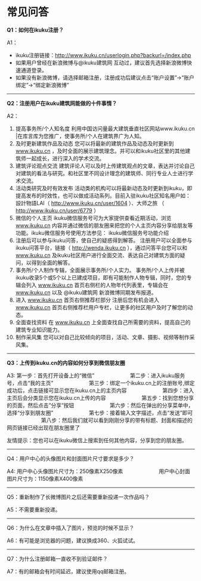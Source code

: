 # 常见问答


**Q1：如何在ikuku注册？**


A1：  
* ikuku注册链接：http://www.ikuku.cn/userlogin.php?backurl=/index.php
* 如果用户曾经在新浪微博与@ikuku建筑网 互动过，建议首先选择新浪微博快速通道登录。
* 如果没有新浪微博，请选择邮箱注册，注册成功后建议点击“账户设置”→“账户绑定”→“绑定新浪微博”

------

**Q2：注册用户在ikuku建筑网能做的十件事情？**


A2：  

1. 提高事务所/个人知名度
利用中国访问量最大建筑垂直社区网站www.ikuku.cn |在库言库为您推广，使事务所/个人在建筑界广为人知。
2. 及时更新建筑作品及动态
您可以将最新的建筑作品及动态及时更新到 www.ikuku.cn ，及时全面的展示建筑理念。并可以和ikuku社区里的其他建筑师一起成长，进行深入的学术交流。
3. 建筑评论观点交流
建筑评论人可以及时上传建筑观点的文章，表达并讨论自己对建筑的看法与研究。和社区里不同设计理念的建筑师、同行专业人士进行学术交流。
4. 活动类研究及时有效发布
活动类的机构可以将最新动态及时更新到ikuku，即提高发布的时效性，也可以做成活动系列。目前入驻ikuku社区知名用户如：設計物語LAI（ http://www.ikuku.cn/user/1604 ）、大师之旅 （ http://www.ikuku.cn/user/6779 ）
5. 微信的个人主页
ikuku微信服务号可为大家提供查看近期活动，浏览 www.ikuku.cn 内容并通过微信的朋友圈来把您的个人主页内容分享给朋友等功能。ikuku微信服务号使用方法参见： ikuku微信服务号功能介绍
6. 注册后可以参与ikuku问答，使自己的疑惑得到解答。
注册用户可以全面参与ikuku问答平台，链接（ http://wenda.ikuku.cn ），通过问答平台您可以和 www.ikuku.cn 及ikuku社区用户进行全面交流、表达自己对建筑方面的疑问，以得到全面的解答。
7. 事务所/个人制作专辑，全面展示事务所/个人实力。
事务所/个人上传并被ikuku收录5个或5个以上已建成项目，即有可能制作人物专辑，同时，您的专辑会列入 www.ikuku.cn 首页右侧栏的人物年代列表里，专辑会在 www.ikuku.cn 以及 @ikuku建筑网 新浪微博同期发布报道。
8. 进入 www.ikuku.cn 首页右侧推荐栏部分
注册后您有机会进入 www.ikuku.cn 首页右侧推荐栏用户专栏，让更多的社区用户及时了解您的动态。
9. 全面查找资料
在 www.ikuku.cn 上全面查找自己所需要的资料，提高自己的建筑专业知识能力。
10. 制作采风集
您可以对自己比较倾向的项目，活动、文章、摄影、视频等制作采风集。


-------


**Q3：上传到ikuku.cn的内容如何分享到微信朋友圈**  


A3: 第一步：首先打开设备上的“微信”
　　
　　
　　第二步：进入ikuku服务号，点击“我的主页”
　　
　　
　　第三步：绑定一个ikuku.cn上的注册账号,绑定成功后，点击链接可显示您在ikuku.cn上的主页内容
　　
　　
　　第四步：进入主页后会分类显示您在ikuku.cn上传的内容
　　
　　
　　第五步：找到您想分享的页面，然后点击”分享”按钮
　　
　　
　　第六步：然后在弹出的分享菜单中，选择“分享到朋友圈”
　　
　　
　　第七步：接着输入文字描述，点击“发送”即可
　　
　　
　　第八步：然后我们就可以看到刚刚分享的带有标题、封面和描述的网页链接已经出现在朋友圈里了


友情提示：您也可以在ikuku微信上搜索到任何其他内容，分享到您的朋友圈。



-------


Q4：用户中心的头像图片和封面图片尺寸要求是多少？


A4: 用户中心头像图片尺寸为：250像素X250像素
　　
　　
　　用户中心封面图片尺寸为：1150像素X400像素
　　


------


Q5：重新制作了长微博图片之后还需要重新投递一次作品吗？


A5：不需要重新投递。


-------


Q6：为什么在文章中插入了图片，预览的时候不显示？


A6：有可能是浏览器的问题，建议换成360、火狐试试。


-------


Q7：为什么注册邮箱一直收不到验证邮件？


A7：有的邮箱会有时间延迟，建议使用qq邮箱注册。







